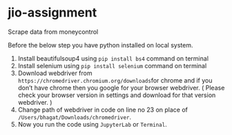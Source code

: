 # jio-assignment
Scrape data from moneycontrol 

Before the below step you have python installed on local system.

1. Install beautifulsoup4 using `pip install bs4` command on terminal
2. Install selenium using `pip install selenium` command on terminal
3. Download webdriver from `https://chromedriver.chromium.org/downloads`for chrome and if you don’t have chrome then you google for your browser webdriver. ( Please check your browser version in settings and download for that version webdriver. )
4. Change path of webdriver in code on line no 23 on place of `/Users/bhagat/Downloads/chromedriver`.
5. Now you run the code using `JupyterLab` or `Terminal`.
